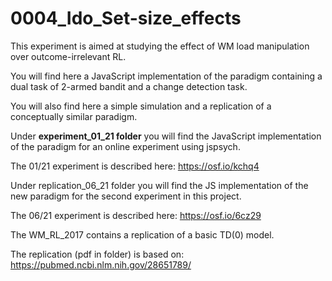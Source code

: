 # 0004_Ido_Set-size_effects
This experiment is aimed at studying the effect of WM load manipulation over outcome-irrelevant RL.

You will find here a JavaScript implementation of the paradigm containing a dual task of 2-armed bandit and a change detection task.

You will also find here a simple simulation and a replication of a conceptually similar paradigm.

Under <b>experiment_01_21 folder</b> you will find the JavaScript implementation of the paradigm for an online experiment using jspsych.

The 01/21 experiment is described here: https://osf.io/kchq4

Under replication_06_21 folder you will find the JS implementation of the new paradigm for the second experiment in this project.

The 06/21 experiment is described here: https://osf.io/6cz29

The WM_RL_2017 contains a replication of a basic TD(0) model.

The replication (pdf in folder) is based on: https://pubmed.ncbi.nlm.nih.gov/28651789/
